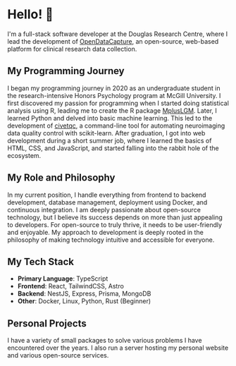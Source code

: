 # Hello! 👋

I'm a full-stack software developer at the Douglas Research Centre, where I lead the development of [OpenDataCapture](https://opendatacapture.org), an open-source, web-based platform for clinical research data collection.

## My Programming Journey

I began my programming journey in 2020 as an undergraduate student in the research-intensive Honors Psychology program at McGill University. I first discovered my passion for programming when I started doing statistical analysis using R, leading me to create the R package [MplusLGM](https://github.com/joshunrau/MplusLGM). Later, I learned Python and delved into basic machine learning. This led to the development of [civetqc](https://github.com/joshunrau/civetqc), a command-line tool for automating neuroimaging data quality control with scikit-learn. After graduation, I got into web development during a short summer job, where I learned the basics of HTML, CSS, and JavaScript, and started falling into the rabbit hole of the ecosystem. 

## My Role and Philosophy

In my current position, I handle everything from frontend to backend development, database management, deployment using Docker, and continuous integration. I am deeply passionate about open-source technology, but I believe its success depends on more than just appealing to developers. For open-source to truly thrive, it needs to be user-friendly and enjoyable. My approach to development is deeply rooted in the philosophy of making technology intuitive and accessible for everyone.

## My Tech Stack

- **Primary Language**: TypeScript
- **Frontend**: React, TailwindCSS, Astro
- **Backend**: NestJS, Express, Prisma, MongoDB
- **Other**: Docker, Linux, Python, Rust (Beginner)

## Personal Projects

I have a variety of small packages to solve various problems I have encountered over the years. I also run a server hosting my personal website and various open-source services. 
